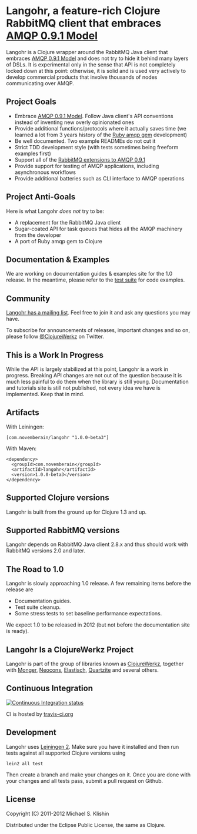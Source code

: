 # Langohr, a feature-rich Clojure RabbitMQ client that embraces [AMQP 0.9.1 Model](http://bitly.com/amqp-model-explained)

Langohr is a Clojure wrapper around the RabbitMQ Java client that embraces [AMQP 0.9.1 Model](http://bitly.com/amqp-model-explained)
and does not try to hide it behind many layers of DSLs. It is experimental only in the sense that API is not completely
locked down at this point: otherwise, it is solid and is used very actively to develop commercial products that involve thousands of nodes
communicating over AMQP.


## Project Goals

 * Embrace [AMQP 0.9.1 Model](http://bitly.com/amqp-model-explained). Follow Java client's API conventions instead of inventing new overly opinionated ones
 * Provide additional functions/protocols where it actually saves time (we learned a lot from 3 years history of the [Ruby amqp gem](https://github.com/ruby-amqp/amqp) development)
 * Be well documented. Two example READMEs do not cut it
 * Strict TDD development style (with tests sometimes being freeform examples first)
 * Support all of the [RabbitMQ extensions to AMQP 0.9.1](http://www.rabbitmq.com/extensions.html)
 * Provide support for testing of AMQP applications, including asynchronous workflows
 * Provide additional batteries such as CLI interface to AMQP operations

## Project Anti-Goals

Here is what Langohr *does not* try to be:

 * A replacement for the RabbitMQ Java client
 * Sugar-coated API for task queues that hides all the AMQP machinery from the developer
 * A port of Ruby amqp gem to Clojure



## Documentation & Examples

We are working on documentation guides & examples site for the 1.0 release. In the meantime, please refer to the [test suite](https://github.com/michaelklishin/langohr/tree/master/test/langohr/test) for code examples.



## Community

[Langohr has a mailing list](https://groups.google.com/forum/#!forum/clojure-rabbitmq). Feel free to join it and ask any questions you may have.

To subscribe for announcements of releases, important changes and so on, please follow [@ClojureWerkz](https://twitter.com/#!/clojurewerkz) on Twitter.


## This is a Work In Progress

While the API is largely stabilized at this point, Langohr is a work in progress. Breaking API changes are not out of the question because
it is much less painful to do them when the library is still young. Documentation and tutorials site is still not published, not every
idea we have is implemented. Keep that in mind.


## Artifacts

With Leiningen:

    [com.novemberain/langohr "1.0.0-beta3"]


With Maven:

    <dependency>
      <groupId>com.novemberain</groupId>
      <artifactId>langohr</artifactId>
      <version>1.0.0-beta3</version>
    </dependency>


## Supported Clojure versions

Langohr is built from the ground up for Clojure 1.3 and up.


## Supported RabbitMQ versions

Langohr depends on RabbitMQ Java client 2.8.x and thus should work with RabbitMQ versions 2.0 and later.


## The Road to 1.0

Langohr is slowly approaching 1.0 release. A few remaining items before the release are

 * Documentation guides.
 * Test suite cleanup.
 * Some stress tests to set baseline performance expectations.

We expect 1.0 to be released in 2012 (but not before the documentation site is ready).


## Langohr Is a ClojureWerkz Project

Langohr is part of the group of libraries known as [ClojureWerkz](http://clojurewerkz.org), together with
[Monger](https://github.com/michaelklishin/monger), [Neocons](https://github.com/michaelklishin/neocons), [Elastisch](https://github.com/clojurewerkz/elastisch), [Quartzite](https://github.com/michaelklishin/quartzite) and several others.



## Continuous Integration

[![Continuous Integration status](https://secure.travis-ci.org/michaelklishin/langohr.png)](http://travis-ci.org/michaelklishin/langohr)


CI is hosted by [travis-ci.org](http://travis-ci.org)


## Development

Langohr uses [Leiningen 2](https://github.com/technomancy/leiningen/blob/master/doc/TUTORIAL.md). Make
sure you have it installed and then run tests against all supported Clojure versions using

    lein2 all test

Then create a branch and make your changes on it. Once you are done with your changes and all
tests pass, submit a pull request on Github.


## License

Copyright (C) 2011-2012 Michael S. Klishin

Distributed under the Eclipse Public License, the same as Clojure.
